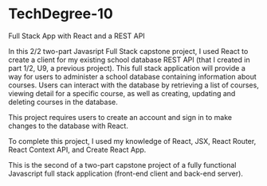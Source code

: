 # TechDegree-10
Full Stack App with React and a REST API 

In this 2/2 two-part Javasript Full Stack capstone project, I used React to create a client for my existing school database REST API (that I created in part 1/2, U9, a previous project). This full stack application will provide a way for users to administer a school database containing information about courses. Users can interact with the database by retrieving a list of courses, viewing detail for a specific course, as well as creating, updating and deleting courses in the database.

This project requires users to create an account and sign in to make changes to the database with React. 

To complete this project, I used my knowledge of React, JSX, React Router, React Context API, and Create React App.

This is the second of a two-part capstone project of a fully functional Javascript full stack application (front-end client and back-end server). 
